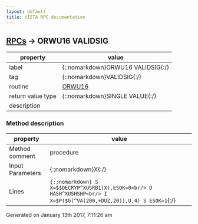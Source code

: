 ```yaml
---
layout: default
title: VISTA RPC documentation
---
```




## [RPCs](TableOfContent.md) &#8594; ORWU16 VALIDSIG 

 property | value 
--- | --- 
 label | {::nomarkdown}ORWU16 VALIDSIG{:/}
 tag | {::nomarkdown}VALIDSIG{:/}
 routine | [ORWU16](http://code.osehra.org/dox/Routine_ORWU16_source.html)
 return value type | {::nomarkdown}SINGLE VALUE{:/}
 description | 


### Method description

 property | value 
 --- | --- 
 Method comment | procedure
 Input Parameters | {::nomarkdown}X{:/}
 Lines | ```{::nomarkdown} S X=$$DECRYP^XUSRB1(X),ESOK=0<br/> D HASH^XUSHSHP<br/> I X=$P($G(^VA(200,+DUZ,20)),U,4) S ESOK=1```{:/}




 Generated on January 13th 2017, 7:11:26 am